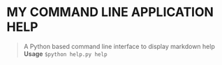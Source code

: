 # MY COMMAND LINE APPLICATION HELP

> A Python based command line interface to display markdown help
**Usage**
`$python help.py help`
